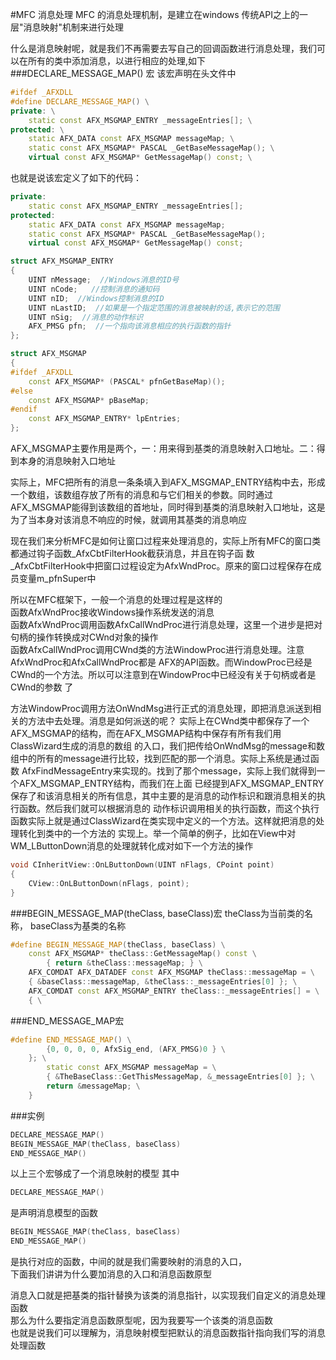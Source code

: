 #MFC 消息处理
MFC 的消息处理机制，是建立在windows 传统API之上的一层"消息映射"机制来进行处理              

什么是消息映射呢，就是我们不再需要去写自己的回调函数进行消息处理，我们可以在所有的类中添加消息，以进行相应的处理,如下                
###DECLARE_MESSAGE_MAP() 宏
该宏声明在头文件中
```cpp
#ifdef _AFXDLL
#define DECLARE_MESSAGE_MAP() \
private: \
	static const AFX_MSGMAP_ENTRY _messageEntries[]; \
protected: \
	static AFX_DATA const AFX_MSGMAP messageMap; \
	static const AFX_MSGMAP* PASCAL _GetBaseMessageMap(); \
	virtual const AFX_MSGMAP* GetMessageMap() const; \
```
也就是说该宏定义了如下的代码：
```cpp
private:
	static const AFX_MSGMAP_ENTRY _messageEntries[];
protected:
	static AFX_DATA const AFX_MSGMAP messageMap;
	static const AFX_MSGMAP* PASCAL _GetBaseMessageMap();
	virtual const AFX_MSGMAP* GetMessageMap() const;
```
```cpp
struct AFX_MSGMAP_ENTRY
{
	UINT nMessage;  //Windows消息的ID号
	UINT nCode;   //控制消息的通知码
	UINT nID;  //Windows控制消息的ID
	UINT nLastID;  //如果是一个指定范围的消息被映射的话,表示它的范围
	UINT nSig;  //消息的动作标识
	AFX_PMSG pfn;  //一个指向该消息相应的执行函数的指针
};
```
```cpp
struct AFX_MSGMAP
{
#ifdef _AFXDLL
	const AFX_MSGMAP* (PASCAL* pfnGetBaseMap)();
#else
	const AFX_MSGMAP* pBaseMap;
#endif
	const AFX_MSGMAP_ENTRY* lpEntries;
};
```
AFX_MSGMAP主要作用是两个，一：用来得到基类的消息映射入口地址。二：得到本身的消息映射入口地址                    

实际上，MFC把所有的消息一条条填入到AFX_MSGMAP_ENTRY结构中去，形成一个数组，该数组存放了所有的消息和与它们相关的参数。同时通过 AFX_MSGMAP能得到该数组的首地址，同时得到基类的消息映射入口地址，这是为了当本身对该消息不响应的时候，就调用其基类的消息响应

现在我们来分析MFC是如何让窗口过程来处理消息的，实际上所有MFC的窗口类都通过钩子函数_AfxCbtFilterHook截获消息，并且在钩子函 数_AfxCbtFilterHook中把窗口过程设定为AfxWndProc。原来的窗口过程保存在成员变量m_pfnSuper中

所以在MFC框架下，一般一个消息的处理过程是这样的              
函数AfxWndProc接收Windows操作系统发送的消息               
函数AfxWndProc调用函数AfxCallWndProc进行消息处理，这里一个进步是把对句柄的操作转换成对CWnd对象的操作               
函数AfxCallWndProc调用CWnd类的方法WindowProc进行消息处理。注意AfxWndProc和AfxCallWndProc都是 AFX的API函数。而WindowProc已经是CWnd的一个方法。所以可以注意到在WindowProc中已经没有关于句柄或者是CWnd的参数 了             

方法WindowProc调用方法OnWndMsg进行正式的消息处理，即把消息派送到相关的方法中去处理。消息是如何派送的呢？ 实际上在CWnd类中都保存了一个AFX_MSGMAP的结构，而在AFX_MSGMAP结构中保存有所有我们用ClassWizard生成的消息的数组 的入口，我们把传给OnWndMsg的message和数组中的所有的message进行比较，找到匹配的那一个消息。实际上系统是通过函数 AfxFindMessageEntry来实现的。找到了那个message，实际上我们就得到一个AFX_MSGMAP_ENTRY结构，而我们在上面 已经提到AFX_MSGMAP_ENTRY保存了和该消息相关的所有信息，其中主要的是消息的动作标识和跟消息相关的执行函数。然后我们就可以根据消息的 动作标识调用相关的执行函数，而这个执行函数实际上就是通过ClassWizard在类实现中定义的一个方法。这样就把消息的处理转化到类中的一个方法的 实现上。举一个简单的例子，比如在View中对WM_LButtonDown消息的处理就转化成对如下一个方法的操作

```cpp
void CInheritView::OnLButtonDown(UINT nFlags, CPoint point)
{
    CView::OnLButtonDown(nFlags, point);
}
```

###BEGIN_MESSAGE_MAP(theClass, baseClass)宏
theClass为当前类的名称，  baseClass为基类的名称         
```cpp
#define BEGIN_MESSAGE_MAP(theClass, baseClass) \
	const AFX_MSGMAP* theClass::GetMessageMap() const \
		{ return &theClass::messageMap; } \
	AFX_COMDAT AFX_DATADEF const AFX_MSGMAP theClass::messageMap = \
	{ &baseClass::messageMap, &theClass::_messageEntries[0] }; \
	AFX_COMDAT const AFX_MSGMAP_ENTRY theClass::_messageEntries[] = \
	{ \
```
###END_MESSAGE_MAP宏
```cpp
#define END_MESSAGE_MAP() \
		{0, 0, 0, 0, AfxSig_end, (AFX_PMSG)0 } \
	}; \
		static const AFX_MSGMAP messageMap = \
		{ &TheBaseClass::GetThisMessageMap, &_messageEntries[0] }; \
		return &messageMap; \
	}				
```

###实例
```cpp
DECLARE_MESSAGE_MAP()
BEGIN_MESSAGE_MAP(theClass, baseClass)
END_MESSAGE_MAP()
```
以上三个宏够成了一个消息映射的模型
其中
```cpp
DECLARE_MESSAGE_MAP()
```
是声明消息模型的函数
```cpp
BEGIN_MESSAGE_MAP(theClass, baseClass)
END_MESSAGE_MAP()
```
是执行对应的函数，中间的就是我们需要映射的消息的入口，            
下面我们讲讲为什么要加消息的入口和消息函数原型             

消息入口就是把基类的指针替换为该类的消息指针，以实现我们自定义的消息处理函数                   
那么为什么要指定消息函数原型呢，因为我要写一个该类的消息函数                 
也就是说我们可以理解为，消息映射模型把默认的消息函数指针指向我们写的消息处理函数                   



